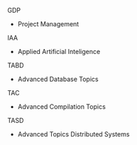 GDP 
  - Project Management 
 
IAA 
  - Applied Artificial Inteligence

TABD 
  - Advanced Database Topics
  
TAC 
  - Advanced Compilation Topics
  
TASD
  - Advanced Topics Distributed Systems
